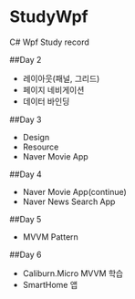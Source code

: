 # StudyWpf
C# Wpf Study record

##Day 2
 - 레이아웃(패널, 그리드)
 - 페이지 네비게이션
 - 데이터 바인딩

##Day 3
 - Design
 - Resource
 - Naver Movie App

##Day 4
 - Naver Movie App(continue)
 - Naver News Search App

##Day 5
 - MVVM Pattern

##Day 6
 - Caliburn.Micro MVVM 학습
 - SmartHome 앱 
